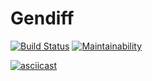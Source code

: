 # Gendiff

[![Build Status](https://travis-ci.org/andr-off/backend-project-lvl2.svg?branch=master)](https://travis-ci.org/andr-off/backend-project-lvl2)
[![Maintainability](https://api.codeclimate.com/v1/badges/3b8771632cda911517e4/maintainability)](https://codeclimate.com/github/andr-off/backend-project-lvl2/maintainability)

[![asciicast](https://asciinema.org/a/nkNeSU9818pzTkBfZZ7DGXiD9.svg)](https://asciinema.org/a/nkNeSU9818pzTkBfZZ7DGXiD9)